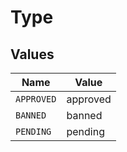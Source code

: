 # Type


## Values

| Name       | Value      |
| ---------- | ---------- |
| `APPROVED` | approved   |
| `BANNED`   | banned     |
| `PENDING`  | pending    |